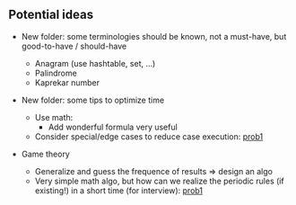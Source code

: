 ## Potential ideas

- New folder: some terminologies should be known, not a must-have, but good-to-have / should-have
	- Anagram (use hashtable, set, ...)
	- Palindrome
	- Kaprekar number


- New folder: some tips to optimize time
	- Use math:
		- Add wonderful formula very useful
	- Consider special/edge cases to reduce case execution: [prob1](https://www.hackerrank.com/challenges/sherlock-and-valid-string/problem?isFullScreen=true)

- Game theory
	- Generalize and guess the frequence of results => design an algo
	- Very simple math algo, but how can we realize the periodic rules (if existing!) in a short time (for interview): [prob1](https://leetcode.com/problems/divisor-game/description/)


